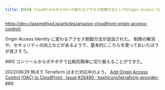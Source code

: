 ```yaml
---
title: [NEW] CloudFrontからS3への新たなアクセス制御方法としてOrigin Access Control (OAC)が発表されました！ | DevelopersIO
---
```


https://dev.classmethod.jp/articles/amazon-cloudfront-origin-access-control/

Origin Access Identity に変わるアクセス制御方法が追加された。
制限の解消や、セキュリティの向上などがあるようで、基本的にこちらを使っておいたほうが良さそう。

AWS コンソールからポチポチで比較的簡単に切り替えることができた。

2022/08/29 時点で Terraform はまだ対応中のよう。
[Add Origin Access Control (OAC) to CloudFront · Issue #26490 · hashicorp/terraform-provider-aws](https://github.com/hashicorp/terraform-provider-aws/issues/26490)
